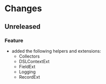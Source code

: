 # Changes

## Unreleased

### Feature

- added the following helpers and extensions:
    - Collectors
    - DSLContextExt
    - FieldExt
    - Logging
    - RecordExt
